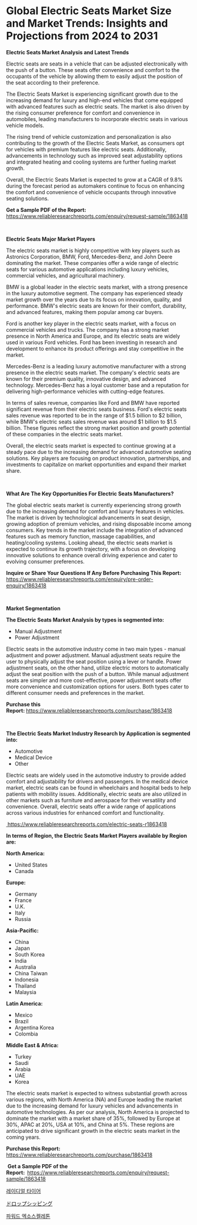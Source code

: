 <p><h1>Global Electric Seats Market Size and Market Trends: Insights and Projections from 2024 to 2031</h1></p><p><strong>Electric Seats Market Analysis and Latest Trends</strong></p>
<p><p>Electric seats are seats in a vehicle that can be adjusted electronically with the push of a button. These seats offer convenience and comfort to the occupants of the vehicle by allowing them to easily adjust the position of the seat according to their preference.</p><p>The Electric Seats Market is experiencing significant growth due to the increasing demand for luxury and high-end vehicles that come equipped with advanced features such as electric seats. The market is also driven by the rising consumer preference for comfort and convenience in automobiles, leading manufacturers to incorporate electric seats in various vehicle models.</p><p>The rising trend of vehicle customization and personalization is also contributing to the growth of the Electric Seats Market, as consumers opt for vehicles with premium features like electric seats. Additionally, advancements in technology such as improved seat adjustability options and integrated heating and cooling systems are further fueling market growth.</p><p>Overall, the Electric Seats Market is expected to grow at a CAGR of 9.8% during the forecast period as automakers continue to focus on enhancing the comfort and convenience of vehicle occupants through innovative seating solutions.</p></p>
<p><strong>Get a Sample PDF of the Report:&nbsp;</strong> <a href="https://www.reliableresearchreports.com/enquiry/request-sample/1863418">https://www.reliableresearchreports.com/enquiry/request-sample/1863418</a></p>
<p>&nbsp;</p>
<p><strong>Electric Seats Major Market Players</strong></p>
<p><p>The electric seats market is highly competitive with key players such as Astronics Corporation, BMW, Ford, Mercedes-Benz, and John Deere dominating the market. These companies offer a wide range of electric seats for various automotive applications including luxury vehicles, commercial vehicles, and agricultural machinery.</p><p>BMW is a global leader in the electric seats market, with a strong presence in the luxury automotive segment. The company has experienced steady market growth over the years due to its focus on innovation, quality, and performance. BMW's electric seats are known for their comfort, durability, and advanced features, making them popular among car buyers.</p><p>Ford is another key player in the electric seats market, with a focus on commercial vehicles and trucks. The company has a strong market presence in North America and Europe, and its electric seats are widely used in various Ford vehicles. Ford has been investing in research and development to enhance its product offerings and stay competitive in the market.</p><p>Mercedes-Benz is a leading luxury automotive manufacturer with a strong presence in the electric seats market. The company's electric seats are known for their premium quality, innovative design, and advanced technology. Mercedes-Benz has a loyal customer base and a reputation for delivering high-performance vehicles with cutting-edge features.</p><p>In terms of sales revenue, companies like Ford and BMW have reported significant revenue from their electric seats business. Ford's electric seats sales revenue was reported to be in the range of $1.5 billion to $2 billion, while BMW's electric seats sales revenue was around $1 billion to $1.5 billion. These figures reflect the strong market position and growth potential of these companies in the electric seats market. </p><p>Overall, the electric seats market is expected to continue growing at a steady pace due to the increasing demand for advanced automotive seating solutions. Key players are focusing on product innovation, partnerships, and investments to capitalize on market opportunities and expand their market share.</p></p>
<p>&nbsp;</p>
<p><strong>What Are The Key Opportunities For Electric Seats Manufacturers?</strong></p>
<p><p>The global electric seats market is currently experiencing strong growth due to the increasing demand for comfort and luxury features in vehicles. The market is driven by technological advancements in seat design, growing adoption of premium vehicles, and rising disposable income among consumers. Key trends in the market include the integration of advanced features such as memory function, massage capabilities, and heating/cooling systems. Looking ahead, the electric seats market is expected to continue its growth trajectory, with a focus on developing innovative solutions to enhance overall driving experience and cater to evolving consumer preferences.</p></p>
<p><strong>Inquire or Share Your Questions If Any Before Purchasing This Report:</strong> <a href="https://www.reliableresearchreports.com/enquiry/pre-order-enquiry/1863418">https://www.reliableresearchreports.com/enquiry/pre-order-enquiry/1863418</a></p>
<p>&nbsp;</p>
<p><strong>Market Segmentation</strong></p>
<p><strong>The Electric Seats Market Analysis by types is segmented into:</strong></p>
<p><ul><li>Manual Adjustment</li><li>Power Adjustment</li></ul></p>
<p><p>Electric seats in the automotive industry come in two main types - manual adjustment and power adjustment. Manual adjustment seats require the user to physically adjust the seat position using a lever or handle. Power adjustment seats, on the other hand, utilize electric motors to automatically adjust the seat position with the push of a button. While manual adjustment seats are simpler and more cost-effective, power adjustment seats offer more convenience and customization options for users. Both types cater to different consumer needs and preferences in the market.</p></p>
<p><strong>Purchase this Report:&nbsp;</strong><a href="https://www.reliableresearchreports.com/purchase/1863418">https://www.reliableresearchreports.com/purchase/1863418</a></p>
<p>&nbsp;</p>
<p><strong>The Electric Seats Market Industry Research by Application is segmented into:</strong></p>
<p><ul><li>Automotive</li><li>Medical Device</li><li>Other</li></ul></p>
<p><p>Electric seats are widely used in the automotive industry to provide added comfort and adjustability for drivers and passengers. In the medical device market, electric seats can be found in wheelchairs and hospital beds to help patients with mobility issues. Additionally, electric seats are also utilized in other markets such as furniture and aerospace for their versatility and convenience. Overall, electric seats offer a wide range of applications across various industries for enhanced comfort and functionality.</p></p>
<p><a href="https://www.reliableresearchreports.com/electric-seats-r1863418">&nbsp;https://www.reliableresearchreports.com/electric-seats-r1863418</a></p>
<p><strong>In terms of Region, the Electric Seats Market Players available by Region are:</strong></p>
<p>
    <p> <strong> North America: </strong>
        <ul>
            <li>United States</li>
            <li>Canada</li>
        </ul>
        </p> 
    <p> <strong> Europe: </strong>
        <ul>
            <li>Germany</li>
            <li>France</li>
            <li>U.K.</li>
            <li>Italy</li>
            <li>Russia</li>
        </ul>
        </p> 
    <p> <strong> Asia-Pacific: </strong>
        <ul>
            <li>China</li>
            <li>Japan</li>
            <li>South Korea</li>
            <li>India</li>
            <li>Australia</li>
            <li>China Taiwan</li>
            <li>Indonesia</li>
            <li>Thailand</li>
            <li>Malaysia</li>
        </ul>
        </p> 
    <p> <strong> Latin America: </strong>
        <ul>
            <li>Mexico</li>
            <li>Brazil</li>
            <li>Argentina Korea</li>
            <li>Colombia</li>
        </ul>
        </p> 
    <p> <strong> Middle East & Africa: </strong>
        <ul>
            <li>Turkey</li>
            <li>Saudi</li>
            <li>Arabia</li>
            <li>UAE</li>
            <li>Korea</li>
        </ul>
    </p>
    </p>
<p><p>The electric seats market is expected to witness substantial growth across various regions, with North America (NA) and Europe leading the market due to the increasing demand for luxury vehicles and advancements in automotive technologies. As per our analysis, North America is projected to dominate the market with a market share of 35%, followed by Europe at 30%, APAC at 20%, USA at 10%, and China at 5%. These regions are anticipated to drive significant growth in the electric seats market in the coming years.</p></p>
<p><strong>Purchase this Report: </strong><a href="https://www.reliableresearchreports.com/purchase/1863418">https://www.reliableresearchreports.com/purchase/1863418</a></p>
<p>&nbsp;<strong>Get a Sample PDF of the Report:&nbsp;&nbsp;</strong><a href="https://www.reliableresearchreports.com/enquiry/request-sample/1863418">https://www.reliableresearchreports.com/enquiry/request-sample/1863418</a></p>
<p><strong></strong></p>
<p><p><a href="https://medium.com/@jonatanjast1928/%EB%9D%BC%EB%94%94%EC%96%BC-%ED%83%80%EC%9D%B4%EC%96%B4-%EC%8B%9C%EC%9E%A5-2031%EB%85%84%EA%B9%8C%EC%A7%80%EC%9D%98-%ED%8A%B8%EB%A0%8C%EB%93%9C-%EC%98%88%EC%B8%A1-%EB%B0%8F-%EA%B2%BD%EC%9F%81-%EB%B6%84%EC%84%9D-bec178757e3f">레이디얼 타이어</a></p><p><a href="https://github.com/oqoeusbvpadwjs08/Market-Research-Report-List-1/blob/main/164586332664.md">ドロップシッピング</a></p><p><a href="https://medium.com/@monserratemohr/%ED%8C%8C%EC%9B%8C%EB%93%9C-%EC%97%91%EC%86%8C%EC%8A%A4%EC%BC%88%EB%A0%88%ED%86%A4-%EC%8B%9C%EC%9E%A5-%EC%A1%B0%EC%82%AC-%EB%B3%B4%EA%B3%A0%EC%84%9C-2024%EB%85%84%EB%B6%80%ED%84%B0-2031%EB%85%84%EA%B9%8C%EC%A7%80%EC%9D%98-%EC%97%AD%EC%82%AC%EC%99%80-%EC%98%88%EC%B8%A1-b9ab970a5bd7">파워드 엑소스켈레톤</a></p></p>